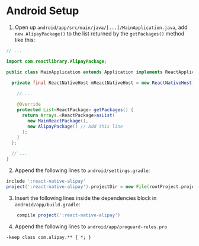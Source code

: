 # Android Setup

1. Open up `android/app/src/main/java/[...]/MainApplication.java`, add `new AlipayPackage()` to the list returned by the `getPackages()` method like this: 
```java
// ...

import com.reactlibrary.AlipayPackage;

public class MainApplication extends Application implements ReactApplication {

  private final ReactNativeHost mReactNativeHost = new ReactNativeHost(this) {
    
    // ...

    @Override
    protected List<ReactPackage> getPackages() {
      return Arrays.<ReactPackage>asList(
        new MainReactPackage(),
        new AlipayPackage() // Add this line
      );
    }
  };

  // ...
}
```

2. Append the following lines to `android/settings.gradle`:
```gradle
include ':react-native-alipay'
project(':react-native-alipay').projectDir = new File(rootProject.projectDir, '../node_modules/react-native-alipay/android')
```

3. Insert the following lines inside the dependencies block in `android/app/build.gradle`:
```gradle
    compile project(':react-native-alipay')
```

4. Append the following lines to `android/app/proguard-rules.pro`
```
-keep class com.alipay.** { *; }
```
